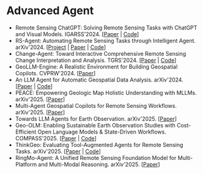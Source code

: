 # Advanced Agent

- Remote Sensing ChatGPT: Solving Remote Sensing Tasks with ChatGPT and Visual Models. IGARSS'2024. [[Paper](https://ieeexplore.ieee.org/abstract/document/10640736/) | [Code](https://github.com/HaonanGuo/Remote-Sensing-ChatGPT)]
- RS-Agent: Automating Remote Sensing Tasks through Intelligent Agent. arXiv'2024. [[Project](https://intellisensing.github.io/RS-Agent/) | [Paper](https://arxiv.org/abs/2406.07089) | [Code](https://github.com/IntelliSensing/RS-Agent)]
- Change-Agent: Toward Interactive Comprehensive Remote Sensing Change Interpretation and Analysis. TGRS'2024. [[Paper](https://ieeexplore.ieee.org/document/10591792) | [Code](https://github.com/Chen-Yang-Liu/Change-Agent)]
- GeoLLM-Engine: A Realistic Environment for Building Geospatial Copilots. CVPRW'2024. [[Paper](https://openaccess.thecvf.com/content/CVPR2024W/EarthVision/html/Singh_GeoLLM-Engine_A_Realistic_Environment_for_Building_Geospatial_Copilots_CVPRW_2024_paper.html)]
- An LLM Agent for Automatic Geospatial Data Analysis. arXiv'2024. [[Paper](https://arxiv.org/abs/2410.18792) | [Code](https://github.com/Yusin2Chen/GeoAgent)]
- PEACE: Empowering Geologic Map Holistic Understanding with MLLMs. arXiv'2025. [[Paper](https://arxiv.org/abs/2501.06184)]
- Multi-Agent Geospatial Copilots for Remote Sensing Workflows. arXiv'2025. [[Paper](https://arxiv.org/abs/2501.16254)]
- Towards LLM Agents for Earth Observation. arXiv'2025. [[Paper](https://arxiv.org/abs/2504.12110)]
- Geo-OLM: Enabling Sustainable Earth Observation Studies with Cost-Efficient Open Language Models & State-Driven Workflows. COMPASS'2025. [[Paper](https://arxiv.org/abs/2504.04319) | [Code](https://github.com/dstamoulis/geo-olms)]
- ThinkGeo: Evaluating Tool-Augmented Agents for Remote Sensing Tasks. arXiv'2025. [[Paper](https://arxiv.org/abs/2505.23752) | [Code](https://github.com/mbzuai-oryx/ThinkGeo)]
- RingMo-Agent: A Unified Remote Sensing Foundation Model for Multi-Platform and Multi-Modal Reasoning. arXiv'2025. [[Paper](https://arxiv.org/abs/2507.20776)]
